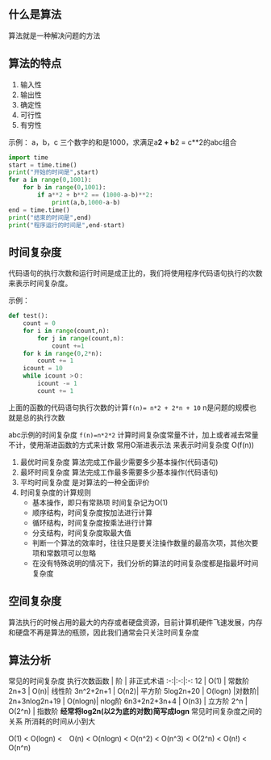## 什么是算法
算法就是一种解决问题的方法
## 算法的特点
1. 输入性
2. 输出性
3. 确定性
4. 可行性
5. 有穷性

示例： a，b，c 三个数字的和是1000，求满足a**2 + b**2 = c**2的abc组合 

```python 
import time
start = time.time()
print("开始的时间是",start)
for a in range(0,1001):
    for b in range(0,1001):
        if a**2 + b**2 == (1000-a-b)**2:
            print(a,b,1000-a-b)
end = time.time()
print("结束的时间是",end)
print("程序运行的时间是",end-start)
```
## 时间复杂度
代码语句的执行次数和运行时间是成正比的，我们将使用程序代码语句执行的次数来表示时间复杂度。

示例：
```python
def test():
    count = 0 
    for i in range(count,n):
        for j in range(count,n):
            count +=1 
    for k in range(0,2*n):
        count += 1
    icount = 10 
    while icount >０:
        icount -= 1
        count += 1
```
上面的函数的代码语句执行次数的计算`f(n)= n*2 + 2*n + 10` n是问题的规模也就是总的执行次数

abc示例的时间复杂度 `f(n)=n*2*2`
计算时间复杂度常量不计，加上或者减去常量不计，使用渐进函数的方式来计数
常用O渐进表示法 来表示时间复杂度  O(f(n))

1. 最优时间复杂度
算法完成工作最少需要多少基本操作(代码语句)
2. 最坏时间复杂度
算法完成工作最多需要多少基本操作(代码语句)
3. 平均时间复杂度
是对算法的一种全面评价
4. 时间复杂度的计算规则 
    - 基本操作，即只有常熟项 时间复杂记为O(1)
    - 顺序结构，时间复杂度按加法进行计算
    - 循环结构，时间复杂度按乘法进行计算
    - 分支结构，时间复杂度取最大值
    - 判断一个算法的效率时，往往只是要关注操作数量的最高次项，其他次要项和常数项可以忽略
    - 在没有特殊说明的情况下，我们分析的算法的时间复杂度都是指最坏时间复杂度 

## 空间复杂度
算法执行的时候占用的最大的内存或者硬盘资源，目前计算机硬件飞速发展，内存和硬盘不再是算法的瓶颈，因此我们通常会只关注时间复杂度

## 算法分析

常见的时间复杂度
执行次数函数 | 阶 | 非正式术语
:-:|:-:|:-:
12 | O(1) | 常数阶
2n+3 | O(n)| 线性阶
3n^2+2n+1 | O(n2)| 平方阶
5log2n+20 | O(logn) |对数阶|
2n+3nlog2n+19 | O(nlogn)| nlog阶
6n3+2n2+3n+4 | O(n3) | 立方阶
2^n | O(2^n) | 指数阶
**经常将log2n(以2为底的对数)简写成logn**
常见时间复杂度之间的关系
所消耗的时间从小到大

O(1) < O(logn) <　O(n) < O(nlogn) < O(n^2) < O(n^3) < O(2^n) < O(n!) < O(n^n)

